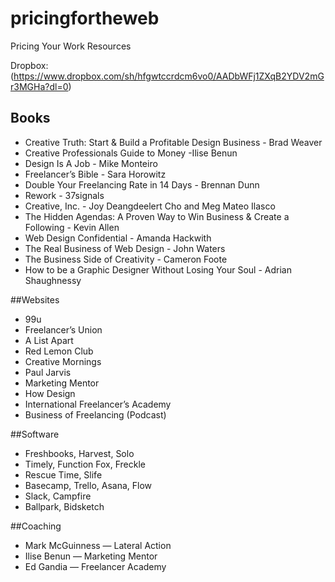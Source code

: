 pricingfortheweb
================

Pricing Your Work Resources

Dropbox: (https://www.dropbox.com/sh/hfgwtccrdcm6vo0/AADbWFj1ZXqB2YDV2mGr3MGHa?dl=0)

## Books
* Creative Truth: Start & Build a Profitable Design Business - Brad Weaver
* Creative Professionals Guide to Money -Ilise Benun
* Design Is A Job  - Mike Monteiro
* Freelancer’s Bible - Sara Horowitz
* Double Your Freelancing Rate in 14 Days - Brennan Dunn
* Rework - 37signals
* Creative, Inc. - Joy Deangdeelert Cho and Meg Mateo Ilasco
* The Hidden Agendas: A Proven Way to Win Business & Create a Following - Kevin Allen
* Web Design Confidential - Amanda Hackwith
* The Real Business of Web Design - John Waters
* The Business Side of Creativity - Cameron Foote
* How to be a Graphic Designer Without Losing Your Soul - Adrian Shaughnessy

##Websites
* 99u
* Freelancer’s Union
* A List Apart
* Red Lemon Club
* Creative Mornings
* Paul Jarvis
* Marketing Mentor
* How Design
* International Freelancer’s Academy
* Business of Freelancing (Podcast)

##Software
* Freshbooks, Harvest, Solo
* Timely, Function Fox, Freckle
* Rescue Time, Slife
* Basecamp, Trello, Asana, Flow
* Slack, Campfire
* Ballpark, Bidsketch

##Coaching
* Mark McGuinness — Lateral Action
* Ilise Benun — Marketing Mentor
* Ed Gandia — Freelancer Academy
